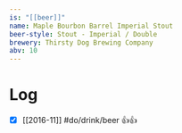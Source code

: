 ```yaml
---
is: "[[beer]]"
name: Maple Bourbon Barrel Imperial Stout
beer-style: Stout - Imperial / Double
brewery: Thirsty Dog Brewing Company
abv: 10
---
```

# Log
- [x] [[2016-11]] #do/drink/beer 👍👍
